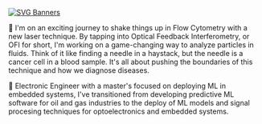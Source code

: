 
[![SVG Banners](https://svg-banners.vercel.app/api?type=typeWriter&text1=|%20Hi%20there,%20I'm%20Sebas👋|%20PhD%20Student%20|%20👨‍💻%20%20ML%20Python%20Developer%20|&width=1000&height=100)](https://github.com/Akshay090/svg-banners)

  🔭  I'm on an exciting journey to shake things up in Flow Cytometry with a new laser technique. By tapping into Optical Feedback Interferometry, or OFI for short, I'm working on a game-changing way to analyze particles in fluids. Think of it like finding a needle in a haystack, but the needle is a cancer cell in a blood sample. It's all about pushing the boundaries of this technique and  how we diagnose diseases.

  🌱 Electronic Engineer with a master's focused on deploying ML in embedded systems, I've transitioned from developing predictive ML software for oil and gas industries to the deploy of ML models and signal procesing techniques for optoelectronics and embedded systems.

